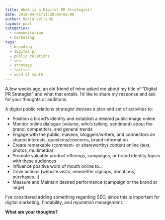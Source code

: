 ```yaml
---
title: What is a Digital PR Strategist?
date: 2010-04-05T11:20:06+00:00
author: Mario Vellandi
layout: post
categories:
  - communication
  - marketing
tags:
  - branding
  - digital pr
  - public relations
  - seo
  - strategy
  - tactics
  - word of mouth
---
```

A few weeks ago, an old friend of mine asked me about my title of &#8220;Digital PR Strategist&#8221; and what that entails. I&#8217;d like to share my response and ask for your thoughts or additions.

A digital public relations strategist devises a plan and set of activities to:

  * Position a brand&#8217;s identity and establish a desired public image online
  * Monitor online dialogue (volume, who&#8217;s talking, sentiment) about the brand, competitors, and general trends
  * Engage with the public, mavens, bloggers/writers, and connectors on shared interests, questions/concerns, brand information
  * Create remarkable (comment- or shareworthy) content online (text, photos, multimedia)
  * Promote valuable product offerings, campaigns, or brand identity topics with these audiences
  * Influence positive word of mouth online to&#8230;
  * Drive actions (website visits, newsletter signups, donations, purchases&#8230;)
  * Measure and Maintain desired performance (campaign or the brand at large)

I&#8217;ve considered adding something regarding SEO, since this is important for digital marketing, findability, and reputation management.

**What are your thoughts?**
